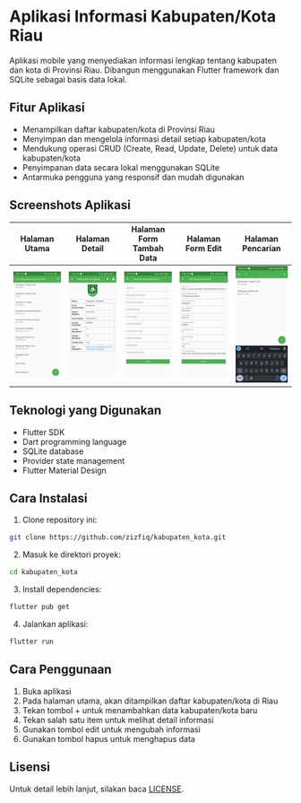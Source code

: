# Aplikasi Informasi Kabupaten/Kota Riau

Aplikasi mobile yang menyediakan informasi lengkap tentang kabupaten dan kota di Provinsi Riau. Dibangun menggunakan Flutter framework dan SQLite sebagai basis data lokal.

## Fitur Aplikasi
- Menampilkan daftar kabupaten/kota di Provinsi Riau
- Menyimpan dan mengelola informasi detail setiap kabupaten/kota
- Mendukung operasi CRUD (Create, Read, Update, Delete) untuk data kabupaten/kota
- Penyimpanan data secara lokal menggunakan SQLite
- Antarmuka pengguna yang responsif dan mudah digunakan

## Screenshots Aplikasi

| Halaman Utama               | Halaman Detail     | Halaman Form Tambah Data       | Halaman Form Edit                 | Halaman Pencarian            |
|-----------------------------|--------------------------|------------------------|---------------------------|------------------------------|
| ![Home](images/home.jpg)    | ![info](images/info.jpg) | ![add](images/add.jpg) | ![edit](images/edit.jpg)  |![search](images/search.jpg)  |

## Teknologi yang Digunakan
- Flutter SDK
- Dart programming language
- SQLite database
- Provider state management
- Flutter Material Design

## Cara Instalasi
1. Clone repository ini:
```bash
git clone https://github.com/zizfiq/kabupaten_kota.git
```

2. Masuk ke direktori proyek:
```bash
cd kabupaten_kota
```

3. Install dependencies:
```bash
flutter pub get
```

4. Jalankan aplikasi:
```bash
flutter run
```

## Cara Penggunaan
1. Buka aplikasi
2. Pada halaman utama, akan ditampilkan daftar kabupaten/kota di Riau
3. Tekan tombol + untuk menambahkan data kabupaten/kota baru
4. Tekan salah satu item untuk melihat detail informasi
5. Gunakan tombol edit untuk mengubah informasi
6. Gunakan tombol hapus untuk menghapus data

## Lisensi
Untuk detail lebih lanjut, silakan baca [LICENSE](LICENSE).
